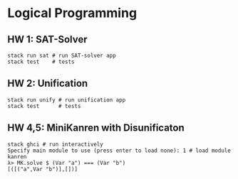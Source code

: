 # Logical Programming

## HW 1: SAT-Solver
    stack run sat # run SAT-solver app
    stack test    # tests

## HW 2: Unification
    stack run unify # run unification app
    stack test      # tests

## HW 4,5: MiniKanren with Disunificaton
    stack ghci # run interactively
    Specify main module to use (press enter to load none): 1 # load module kanren
    λ> MK.solve $ (Var "a") === (Var "b")
    [([("a",Var "b")],[])]
    


 
